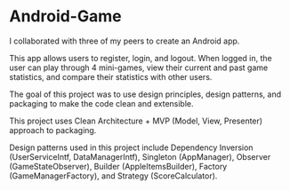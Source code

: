 # Android-Game

I collaborated with three of my peers to create an Android app.

This app allows users to register, login, and logout. 
When logged in, the user can play through 4 mini-games, 
view their current and past game statistics, 
and compare their statistics with other users. 

The goal of this project was to use design principles, 
design patterns, and packaging to make the code clean 
and extensible.

This project uses Clean Architecture + MVP (Model, View,
Presenter) approach to packaging. 

Design patterns used in this project include 
Dependency Inversion (UserServiceIntf, DataManagerIntf), 
Singleton (AppManager), Observer (GameStateObserver), 
Builder (AppleItemsBuilder), Factory (GameManagerFactory), 
and Strategy (ScoreCalculator). 
